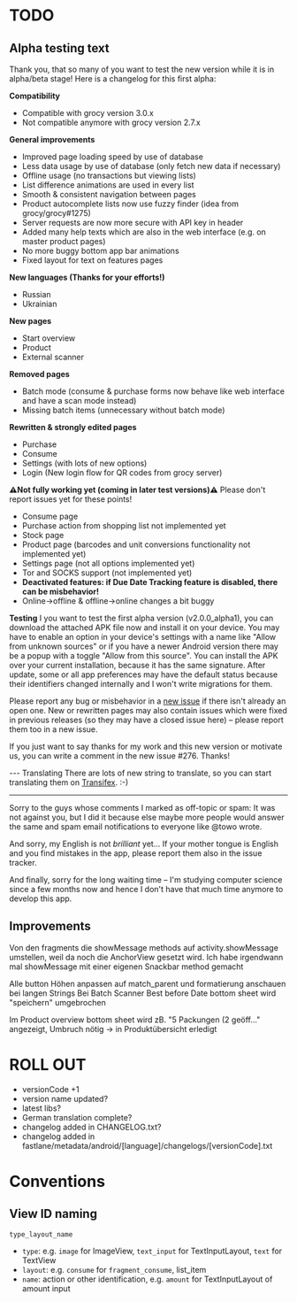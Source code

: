 # TODO

## Alpha testing text
Thank you, that so many of you want to test the new version while it is in alpha/beta stage!
Here is a changelog for this first alpha:

**Compatibility**
- Compatible with grocy version 3.0.x
- Not compatible anymore with grocy version 2.7.x

**General improvements**
- Improved page loading speed by use of database
- Less data usage by use of database (only fetch new data if necessary)
- Offline usage (no transactions but viewing lists)
- List difference animations are used in every list
- Smooth & consistent navigation between pages
- Product autocomplete lists now use fuzzy finder (idea from grocy/grocy#1275)
- Server requests are now more secure with API key in header
- Added many help texts which are also in the web interface (e.g. on master product pages)
- No more buggy bottom app bar animations
- Fixed layout for text on features pages

**New languages (Thanks for your efforts!)**
- Russian
- Ukrainian

**New pages**
- Start overview
- Product
- External scanner

**Removed pages**
- Batch mode (consume & purchase forms now behave like web interface and have a scan mode instead)
- Missing batch items (unnecessary without batch mode)

**Rewritten & strongly edited pages**
- Purchase
- Consume
- Settings (with lots of new options)
- Login (New login flow for QR codes from grocy server)

**:warning:Not fully working yet (coming in later test versions):warning:**
Please don't report issues yet for these points!
- Consume page
- Purchase action from shopping list not implemented yet
- Stock page
- Product page (barcodes and unit conversions functionality not implemented yet)
- Settings page (not all options implemented yet)
- Tor and SOCKS support (not implemented yet)
- **Deactivated features: if Due Date Tracking feature is disabled, there can be misbehavior!**
- Online->offline & offline->online changes a bit buggy

**Testing**
I you want to test the first alpha version (v2.0.0_alpha1), you can download the attached APK file now and install it on your device. You may have to enable an option in your device's settings with a name like "Allow from unknown sources" or if you have a newer Android version there may be a popup with a toggle "Allow from this source".
You can install the APK over your current installation, because it has the same signature.
After update, some or all app preferences may have the default status because their identifiers changed internally and I won't write migrations for them.

Please report any bug or misbehavior in a [new issue](https://github.com/patzly/grocy-android/issues) if there isn't already an open one.
New or rewritten pages may also contain issues which were fixed in previous releases (so they may have a closed issue here) – please report them too in a new issue.

If you just want to say thanks for my work and this new version or motivate us, you can write a comment in the new issue #276.
Thanks!

--- Translating
There are lots of new string to translate, so you can start translating them on [Transifex](https://www.transifex.com/grocy-android/grocy-android). :-)

---
Sorry to the guys whose comments I marked as off-topic or spam: It was not against you, but I did it because else maybe more people would answer the same and spam email notifications to everyone like @towo wrote.

And sorry, my English is not *brilliant* yet... If your mother tongue is English and you find mistakes in the app, please report them also in the issue tracker.

And finally, sorry for the long waiting time – I'm studying computer science since a few months now and hence I don't have that much time anymore to develop this app.

## Improvements

Von den fragments die showMessage methods auf activity.showMessage umstellen, weil da noch die AnchorView gesetzt wird.
Ich habe irgendwann mal showMessage mit einer eigenen Snackbar method gemacht

Alle button Höhen anpassen auf match_parent und formatierung anschauen bei langen Strings
Bei Batch Scanner Best before Date bottom sheet wird "speichern" umgebrochen

Im Product overview bottom sheet wird zB. "5 Packungen (2 geöff..." angezeigt, Umbruch nötig
-> in Produktübersicht erledigt

# ROLL OUT

- versionCode +1
- version name updated?
- latest libs?
- German translation complete?
- changelog added in CHANGELOG.txt?
- changelog added in fastlane/metadata/android/[language]/changelogs/[versionCode].txt

# Conventions

## View ID naming

`type_layout_name`

- `type`: e.g. `image` for ImageView, `text_input` for TextInputLayout, `text` for TextView
- `layout`: e.g. `consume` for `fragment_consume`, list_item
- `name`: action or other identification, e.g. `amount` for TextInputLayout of amount input
